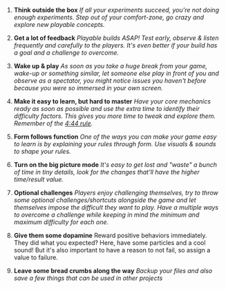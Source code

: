 1. **Think outside the box**
*If all your experiments succeed, you're not doing enough experiments. Step out of your comfort-zone, go crazy and explore new playable concepts.*


2. **Get a lot of feedback**
*Playable builds ASAP! Test early, observe & listen frequently and carefully to the players. It's even better if your build has a goal and a challenge to overcome.*


3. **Wake up & play**
*As soon as you take a huge break from your game, wake-up or something similar, let someone else play in front of you and observe as a spectator, you might notice issues you haven't before because you were so immersed in your own screen.*


4. **Make it easy to learn, but hard to master**
*Have your core mechanics ready as soon as possible and use the extra time to identify their difficulty factors. This gives you more time to tweak and explore them. Remember of the [4:44 rule](https://youtu.be/lPyYZjCQ0Is).*


5. **Form follows function**
*One of the ways you can make your game easy to learn is by explaining your rules through form. Use visuals & sounds to shape your rules.*


6. **Turn on the big picture mode**
*It's easy to get lost and "waste" a bunch of time in tiny details, look for the changes that'll have the higher time/result value.*


7. **Optional challenges**
*Players enjoy challenging themselves, try to throw some optional challenges/shortcuts alongside the game and let themselves impose the difficult they want to play. Have a multiple ways to overcome a challenge while keeping in mind the minimum and maximum difficulty for each one.*


8. **Give them some dopamine**
Reward positive behaviors immediately. They did what you expected? Here, have some particles and a cool sound! But it's also important to have a reason to not fail, so assign a value to failure.


9. **Leave some bread crumbs along the way**
*Backup your files and also save a few things that can be used in other projects*